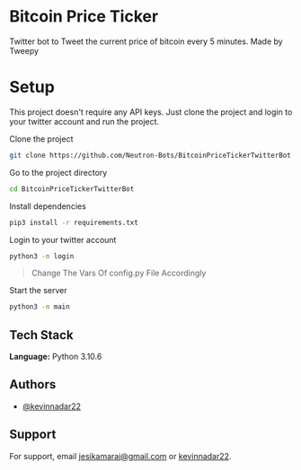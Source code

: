 # Bitcoin Price Ticker

Twitter bot to Tweet the current price of bitcoin every 5 minutes. Made by Tweepy

# Setup

This project doesn't require any API keys. Just clone the project and login to your twitter account and run the project.

Clone the project

```bash
git clone https://github.com/Neutron-Bots/BitcoinPriceTickerTwitterBot
```

Go to the project directory

```bash
cd BitcoinPriceTickerTwitterBot
```

Install dependencies

```bash
pip3 install -r requirements.txt
```

Login to your twitter account

```bash
python3 -m login
```

> Change The Vars Of config.py File Accordingly

Start the server

```bash
python3 -m main
```

## Tech Stack

**Language:** Python 3.10.6

## Authors

- [@kevinnadar22](https://www.github.com/kevinnadar22)

## Support

For support, email jesikamaraj@gmail.com or [kevinnadar22](https://twitter.com/kevinnadar22).
